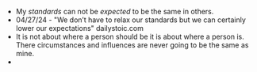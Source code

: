 - My  _standards_  can not be  _expected_  to be the same in others.
- 04/27/24 - "We don’t have to relax our standards but we can certainly lower our expectations" dailystoic.com
- It is not about where a person should be it is about where a person is. There circumstances and influences are never going to be the same as mine.
- 
